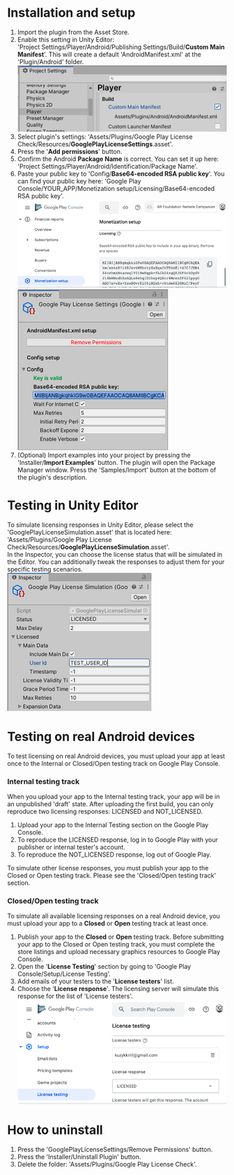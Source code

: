 # Installation and setup
1. Import the plugin from the Asset Store.  
2. Enable this setting in Unity Editor:  
'Project Settings/Player/Android/Publishing Settings/Build/**Custom Main Manifest**'. This will create a default 'AndroidManifest.xml' at the 'Plugin/Android' folder.
![image info](./Documentation/custom_main_manifest.png)
3. Select plugin's settings: 'Assets/Plugins/Google Play License Check/Resources/**GooglePlayLicenseSettings**.asset'. 
4. Press the '**Add permissions**' button. 
5. Confirm the Android **Package Name** is correct. You can set it up here: 'Project Settings/Player/Android/Identification/Package Name'. 
6. Paste your public key to 'Config/**Base64-encoded RSA public key**'. You can find your public key here: 'Google Play Console/YOUR_APP/Monetization setup/Licensing/Base64-encoded RSA public key'.
![image info](./Documentation/public_key.png)
![image info](./Documentation/settings.png)
7. (Optional) Import examples into your project by pressing the 'Installer/**Import Examples**' button. The plugin will open the Package Manager window. Press the 'Samples/Import' button at the bottom of the plugin's description.

# Testing in Unity Editor
To simulate licensing responses in Unity Editor, please select the 'GooglePlayLicenseSimulation.asset' that is located here: 'Assets/Plugins/Google Play License Check/Resources/**GooglePlayLicenseSimulation**.asset'.  
In the Inspector, you can choose the license status that will be simulated in the Editor. You can additionally tweak the responses to adjust them for your specific testing scenarios.
![image info](./Documentation/editor_simulation.png)


# Testing on real Android devices
To test licensing on real Android devices, you must upload your app at least once to the Internal or Closed/Open testing track on Google Play Console.
### Internal testing track
When you upload your app to the Internal testing track, your app will be in an unpublished 'draft' state. After uploading the first build, you can only reproduce two licensing responses: LICENSED and NOT_LICENSED.
1. Upload your app to the Internal Testing section on the Google Play Console.
2. To reproduce the LICENSED response, log in to Google Play with your publisher or internal tester's account.
3. To reproduce the NOT_LICENSED response, log out of Google Play.

To simulate other license responses, you must publish your app to the Closed or Open testing track. Please see the 'Closed/Open testing track' section.  
### Closed/Open testing track
To simulate all available licensing responses on a real Android device, you must upload your app to a **Closed** or **Open** testing track at least once.
1. Publish your app to the **Closed** or **Open** testing track. Before submitting your app to the Closed or Open testing track, you must complete the store listings and upload necessary graphics resources to Google Play Console.
2. Open the '**License Testing**' section by going to 'Google Play Console/Setup/License Testing'. 
3. Add emails of your testers to the '**License testers**' list. 
4. Choose the '**License response**'. The licensing server will simulate this response for the list of 'License testers'.
![image info](./Documentation/license_testing.png)


# How to uninstall
1. Press the 'GooglePlayLicenseSettings/Remove Permissions' button. 
2. Press the 'Installer/Uninstall Plugin' button. 
3. Delete the folder: 'Assets/Plugins/Google Play License Check'.